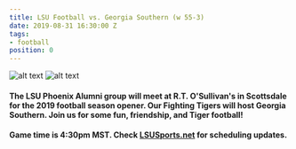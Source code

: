 ```yaml
---
title: LSU Football vs. Georgia Southern (w 55-3)
date: 2019-08-31 16:30:00 Z
tags:
- football
position: 0
---
```


![alt text](https://lsu-phoenix-alumni.github.io/assets/img/GaSoEagles.png "Georgia Southern Eagles") ![alt text](https://lsu-phoenix-alumni.github.io/assets/img/LSUTigers.png "LSU Fighting Tigers")

#### The LSU Phoenix Alumni group will meet at R.T. O'Sullivan's in Scottsdale for the 2019 football season opener. Our Fighting Tigers will host Georgia Southern. Join us for some fun, friendship, and Tiger football!

#### Game time is 4:30pm MST. Check [LSUSports.net](http://www.lsusports.net/SportSelect.dbml?SPID=2164&SPSID=27811&DB_OEM_ID=5200&_ga=2.61742444.1994479276.1565745145-1475237789.1565745143) for scheduling updates.